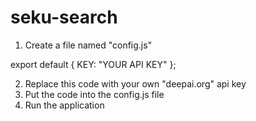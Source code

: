# seku-search

1. Create a file named "config.js"

export default {
  KEY: "YOUR API KEY"
};

2. Replace this code with your own "deepai.org" api key 
3. Put the code into the config.js file
4. Run the application
